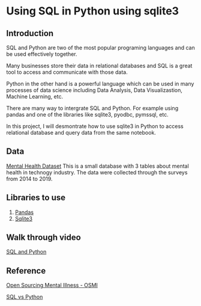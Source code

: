 # Using SQL in Python using sqlite3

## Introduction
SQL and Python are two of the most popular programing languages and can be used effectively together.

Many businesses store their data in relational databases and SQL is a great tool to access and communicate with those data.

Python in the other hand is a powerful language which can be used in many processes of data science including Data Analysis, Data Visualizastion, Machine Learning, etc.

There are many way to intergrate SQL and Python. For example using pandas and one of the libraries like sqlite3, pyodbc, pymssql, etc.

In this project, I will desmontrate how to use sqlite3 in Python to access relational database and query data from the same notebook.


## Data
[Mental Health Dataset](https://www.kaggle.com/datasets/anth7310/mental-health-in-the-tech-industry)
This is a small database with 3 tables about mental health in technogy industry. The data were collected through the surveys from 2014 to 2019.

## Libraries to use
1. [Pandas](https://pandas.pydata.org/)
2. [Sqlite3](https://docs.python.org/3/library/sqlite3.html)



## Walk through video
[SQL and Python](https://www.youtube.com/watch?v=VM0XXQqT2Dg)


## Reference
[Open Sourcing Mental Illness - OSMI](https://osmihelp.org/research.html)

[SQL vs Python](https://www.datacamp.com/blog/sql-vs-python-which-to-learn)
